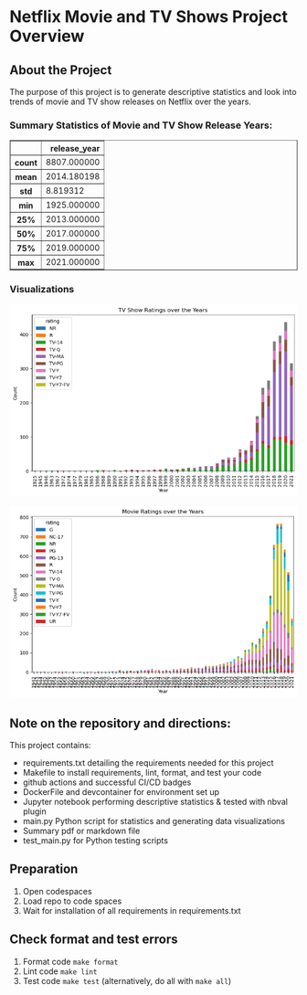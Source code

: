 # Netflix Movie and TV Shows Project Overview

## About the Project
The purpose of this project is to generate descriptive statistics and look into trends of movie and TV show releases on Netflix over the years. 

### Summary Statistics of Movie and TV Show Release Years:
<table border="1" class="dataframe">
  <thead>
    <tr style="text-align: right;">
      <th></th>
      <th>release_year</th>
    </tr>
  </thead>
  <tbody>
    <tr>
      <th>count</th>
      <td>8807.000000</td>
    </tr>
    <tr>
      <th>mean</th>
      <td>2014.180198</td>
    </tr>
    <tr>
      <th>std</th>
      <td>8.819312</td>
    </tr>
    <tr>
      <th>min</th>
      <td>1925.000000</td>
    </tr>
    <tr>
      <th>25%</th>
      <td>2013.000000</td>
    </tr>
    <tr>
      <th>50%</th>
      <td>2017.000000</td>
    </tr>
    <tr>
      <th>75%</th>
      <td>2019.000000</td>
    </tr>
    <tr>
      <th>max</th>
      <td>2021.000000</td>
    </tr>
  </tbody>
</table>
</div>

### Visualizations
![alt text](images/TV_ratings.png)

![alt text](images/Movie_ratings.png)

## Note on the repository and directions:
This project contains:
* requirements.txt detailing the requirements needed for this project
* Makefile to install requirements, lint, format, and test your code
* github actions and successful CI/CD badges
* DockerFile and devcontainer for environment set up
* Jupyter notebook performing descriptive statistics & tested with nbval plugin
* main.py Python script for statistics and generating data visualizations
* Summary pdf or markdown file
* test_main.py for Python testing scripts



## Preparation
1. Open codespaces 
2. Load repo to code spaces
2. Wait for installation of all requirements in requirements.txt

## Check format and test errors
1. Format code `make format`
2. Lint code `make lint`
3. Test code `make test`
(alternatively, do all with `make all`)


